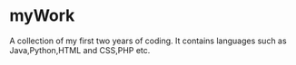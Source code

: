 # myWork
A collection of my first two years of coding.
It contains languages such as Java,Python,HTML and CSS,PHP etc.
